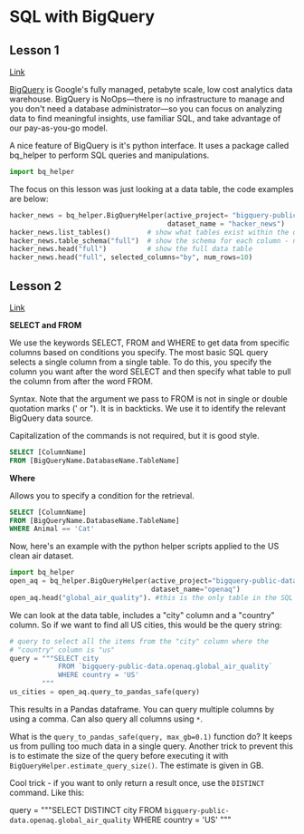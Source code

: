# SQL with BigQuery

## Lesson 1

[Link](https://www.kaggle.com/dansbecker/getting-started-with-sql-and-bigquery)

[BigQuery](https://cloud.google.com/bigquery/docs/) is Google's fully managed, petabyte scale, low cost analytics data warehouse. BigQuery is NoOps—there is no infrastructure to manage and you don't need a database administrator—so you can focus on analyzing data to find meaningful insights, use familiar SQL, and take advantage of our pay-as-you-go model.

A nice feature of BigQuery is it's python interface. It uses a package called bq_helper to perform SQL queries and manipulations.

```python
import bq_helper
```

The focus on this lesson was just looking at a data table, the code examples are below:

```python
hacker_news = bq_helper.BigQueryHelper(active_project= "bigquery-public-data", 
                                       dataset_name = "hacker_news")
hacker_news.list_tables()         # show what tables exist within the database
hacker_news.table_schema("full")  # show the schema for each column - name, data type, nullable and description
hacker_news.head("full")          # show the full data table
hacker_news.head("full", selected_columns="by", num_rows=10)
```

## Lesson 2

[Link](https://www.kaggle.com/dansbecker/select-from-where)

**SELECT and FROM**

We use the keywords SELECT, FROM and WHERE to get data from specific columns based on conditions you specify. The most basic SQL query selects a single column from a single table. To do this, you specify the column you want after the word SELECT and then specify what table to pull the column from after the word FROM.

Syntax. Note that the argument we pass to FROM is not in single or double quotation marks (' or "). It is in backticks. We use it to identify the relevant BigQuery data source.

Capitalization of the commands is not required, but it is good style.

```sql
SELECT [ColumnName]
FROM [BigQueryName.DatabaseName.TableName]
```

**Where**

Allows you to specify a condition for the retrieval. 

```sql
SELECT [ColumnName]
FROM [BigQueryName.DatabaseName.TableName]
WHERE Animal == 'Cat'
```

Now, here's an example with the python helper scripts applied to the US clean air dataset.

```python
import bq_helper
open_aq = bq_helper.BigQueryHelper(active_project="bigquery-public-data",
                                   dataset_name="openaq")
open_aq.head("global_air_quality"). #this is the only table in the SQL database
```

We can look at the data table, includes a "city" column and a "country" column. So if we want to find all US cities, this would be the query string:

```python
# query to select all the items from the "city" column where the
# "country" column is "us"
query = """SELECT city
            FROM `bigquery-public-data.openaq.global_air_quality`
            WHERE country = 'US'
        """
us_cities = open_aq.query_to_pandas_safe(query)
```

This results in a Pandas dataframe. You can query multiple columns by using a comma. Can also query all columns using `*`.

What is the `query_to_pandas_safe(query, max_gb=0.1)` function do? It keeps us from pulling too much data in a single query. Another trick to prevent this is to estimate the size of the query before executing it with `BigQueryHelper.estimate_query_size()`. The estimate is given in GB.

Cool trick - if you want to only return a result once, use the `DISTINCT` command. Like this:

query = """SELECT DISTINCT city
            FROM `bigquery-public-data.openaq.global_air_quality`
            WHERE country = 'US'
        """





